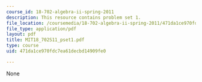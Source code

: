 ```yaml
---
course_id: 18-702-algebra-ii-spring-2011
description: This resource contains problem set 1.
file_location: /coursemedia/18-702-algebra-ii-spring-2011/471da1ce970fdc7ea61decbd14909fe0_MIT18_702S11_pset1.pdf
file_type: application/pdf
layout: pdf
title: MIT18_702S11_pset1.pdf
type: course
uid: 471da1ce970fdc7ea61decbd14909fe0

---
```

None